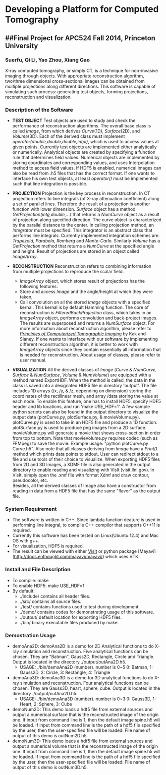 # Developing a Platform for Computed Tomography

##Final Project for APC524 Fall 2014, Princeton University
---------------------------------------------------
### Suerfu, Qi Li, Yao Zhou, Xiang Gao

X-ray computed tomography, or simply CT, is a technique for non-invasive imaging through objects. With appropriate reconstruction algorithm, two/three dimensional cross-sectional images can be obtained from multiple projections along different directions.
This software is capable of simulating such process: generating test objects, forming projections, reconstruction and visualization.

### Description of the Software

- **TEST OBJECT**
Test objects are used to study and check the performance of reconstruction algorithms. The overall base class is called *Image*, from which derives *Curve*(1D), *Surface*(2D), and *Volume*(3D). Each of the derived class must implement *operator(double,double,double,intpl)*, which is used to access values at given points.
Currently test objects are implemented either analytically or numerically. Analytical objects are created by specifying a function rule that determines field values.
Numerical objects are implemented by storing coordinates and corresponding values, and uses Interpolation method to access field values.
If HDF5 is enabled, numerical images can also be read from .h5 files that has the correct format.
If one wants to interface his own test objects, at least *operator()* must be implemented such that line integration is possible.

- **PROJECTION**
Projection is the key process in reconstruction. In CT projection refers to line integrals (of X-ray attenuation coefficient) along a set of parallel lines. Therefore the result of a projection is another function with lower dimension.
*Surface* object has a method *GetProjection(intg,double,...)* that returns a *NumCurve* object as a result of projection along specified direction. The curve object is characterized by the parallel distance to the center.
In calling projection method, an *Integrator* must be specified. This integrator is an abstract class that performs line integrals. Currently implemented integration schemes are: *Trapezoid*, *Parabola*, *Romberg* and *Monte-Carlo*.
Similarly *Volume* has a *GetProjection* method that returns a *NumCurve* at the specified angle and height.
Result of projections are stored in an object called *ImageArray*.

- **RECONSTRUCTION**
Reconstruction refers to combining information from multiple projections to reproduce the scalar field.
  * *ImageArray* object, which stores result of projections has the following features:
  * Store and access *Image* and the angle/height at which they were taken,
  * Call convolution on all the stored *Image* objects with a specified kernal. This kernal is by default Hamming function.
The core of reconstruction is *FilteredBackProjection* class, which takes in an *ImageArray* object, performs convolution and back-project images. The results are superposed and returns a *NumSurface* object.
For more information about reconstruction algorithm, please refer to [*Principles of Computerized Tomographic Imaging*](www.slaney.org/pct/) by Kak and Slaney.
If one wants to interface with our software by implementing different reconstruction algorithm, it is better to work with *ImageArray* objects since they contain essentially all information that is needed for reconstruction.
About usage of classes, please refer to user manual.

- **VISUALIZATION**
All the derived classes of *Image* (*Curve* & *NumCurve*, *Surface* & *NumSurface*, *Volume* & *NumVolume*) are equipped with a method named ExportHDF.
When the method is called, the data in the class is saved into a designated HDF5 file in directory 'output'.
The file includes 1D arrays (/x, /y, & /z, depending on dimension) storing the coordinates of the rectilinear mesh, and array /data storing the value at each node.
To enable this feature, one has to install HDF5, specify HDF5 header and lib locations, and run 'make USE_HDF=1'.
A few sample python scripts can also be found in the output directory to visualize the output data (plotCurve.py, plotSurface.py, & movieVolume.py).
plotCurve.py is used to take in an HDF5 file and produce a 1D function.
plotSurface.py is used to produce png images from a 2D surface.
movieVolume.py will generate a movie that shows cross-section in order from top to bottom. Note that movieVolume.py requires codec (such as FFMpeg) to save the movie.
Example usage: "python plotCurve.py Curve.h5".
Also note that all classes deriving from *Image* have a *Print()* method which prints data points to stdout. User can redirect stdout to a file and use tools of their choice to visualize.
When exporting HDF5 files from 2D and 3D Images, a XDMF file is also generated in the output directory to enable reading and visualizing with VisIt (visit.llnl.gov). In VisIt, simply open the .xmf file with format Xdmf and draw contour, pseudocolor, etc.  
Besides, all the derived classes of Image also have a constructor from reading in data from a HDF5 file that has the same "flavor" as the output file.

### System Requirement

* The software is written in C++. Since lambda function deature is used in performing line integral, to compile C++ compilor that supports C++11 is required.
* Currently this software has been tested on Linux(Ubuntu 12.4) and Mac OS with g++.
* For visualization, HDF5 is required.
* The result can be viewed with either [VisIt](https://wci.llnl.gov/simulation/computer-codes/visit/) or python package [Mayavi] (http://docs.enthought.com/mayavi/mayavi/) which uses VTK. 

### Install and File Description

* To compile:        make
* To enable HDF5:    make USE_HDF=1
* By default:
    - ./include/ contains all header files.
    - ./src/     contains all source files.
    - ./test/    contains functions used to test during development.
    - ./demo/    contains codes for demonstrating usage of this software.
    - ./output/  default location for exporting HDF5 files.
    - ./bin/     binary executable files produced by make.

### Demostration Usage

* demoAna2D: demoAna2D is a demo for 2D Analytical functions to do X-ray simulation and reconstruction. Five analytical functions can be chosen. They are "Batman", Gauss2D, Rectangle, Circle and Triangle. Output is located in the directory ./output/outAna2D.h5.
   * USAGE: ./bin/demoAna2D (number).  number is 0~5 0: Batman, 1: Gauss2D, 2: Circle, 3: Rectangle, 4: Triangle
* demoAna3D: demoAna3D is a demo for 3D analytical functions to do X-ray simulation and reconstruction. Four analytical functions can be chosen. They are Gauss3D, heart, sphere, cube. Output is located in the directory ./output/outAna2D.h5.
   * USAGE: ./bin/demoAna3D (number). number is 0~3 0: Gauss3D, 1: Heart, 2: Sphere, 3: Cube
* demoNum2D: This demo loads a hdf5 file from external sources and output a numerical surface that is the reconstructed image of the origin one. If input from command line is 1, then the default image spine.h5 will be loaded. If input from command line is the path of a hdf5 file specified by the user, then the user-specified file will be loaded. File name of output of this demo is outNum2D.h5.
* demoNum3D: This demo loads a hdf5 file from external sources and output a numerical volume that is the reconstructed image of the origin one. If input from command line is 1, then the default image spine.h5 will be loaded. If input from command line is the path of a hdf5 file specified by the user, then the user-specified file will be loaded. File name of output of this demo is outNum3D.h5.
